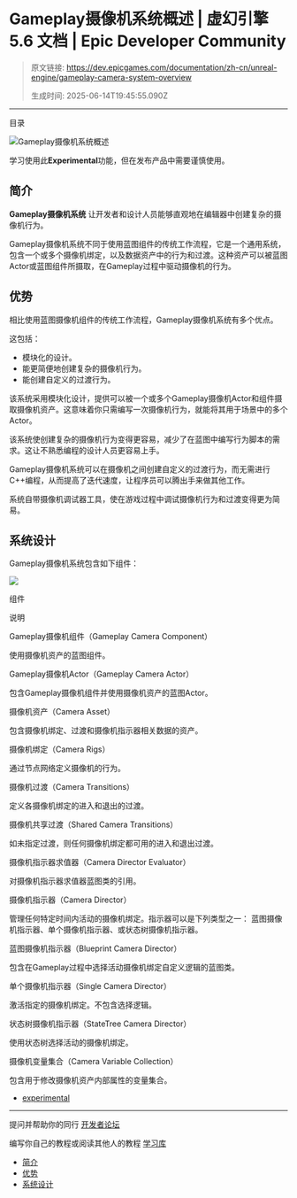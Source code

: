 # Gameplay摄像机系统概述 | 虚幻引擎 5.6 文档 | Epic Developer Community

> 原文链接: https://dev.epicgames.com/documentation/zh-cn/unreal-engine/gameplay-camera-system-overview
> 
> 生成时间: 2025-06-14T19:45:55.090Z

---

目录

![Gameplay摄像机系统概述](https://dev.epicgames.com/community/api/documentation/image/404a9e05-b53f-4234-b1df-e96432f63961?resizing_type=fill&width=1920&height=335)

学习使用此**Experimental**功能，但在发布产品中需要谨慎使用。

## 简介

**Gameplay摄像机系统** 让开发者和设计人员能够直观地在编辑器中创建复杂的摄像机行为。

Gameplay摄像机系统不同于使用蓝图组件的传统工作流程，它是一个通用系统，包含一个或多个摄像机绑定，以及数据资产中的行为和过渡。这种资产可以被蓝图Actor或蓝图组件所摄取，在Gameplay过程中驱动摄像机的行为。

## 优势

相比使用蓝图摄像机组件的传统工作流程，Gameplay摄像机系统有多个优点。

这包括：

-   模块化的设计。
-   能更简便地创建复杂的摄像机行为。
-   能创建自定义的过渡行为。

该系统采用模块化设计，提供可以被一个或多个Gameplay摄像机Actor和组件摄取摄像机资产。这意味着你只需编写一次摄像机行为，就能将其用于场景中的多个Actor。

该系统使创建复杂的摄像机行为变得更容易，减少了在蓝图中编写行为脚本的需求。这让不熟悉编程的设计人员更容易上手。

Gameplay摄像机系统可以在摄像机之间创建自定义的过渡行为，而无需进行C++编程，从而提高了迭代速度，让程序员可以腾出手来做其他工作。

系统自带摄像机调试器工具，使在游戏过程中调试摄像机行为和过渡变得更为简易。

## 系统设计

Gameplay摄像机系统包含如下组件：

![](https://d1iv7db44yhgxn.cloudfront.net/documentation/images/e0527b8a-b878-41c1-b460-e1863001f3b8/gameplay-cameras-overview-1.png)

组件

说明

Gameplay摄像机组件（Gameplay Camera Component）

使用摄像机资产的蓝图组件。

Gameplay摄像机Actor（Gameplay Camera Actor）

包含Gameplay摄像机组件并使用摄像机资产的蓝图Actor。

摄像机资产（Camera Asset）

包含摄像机绑定、过渡和摄像机指示器相关数据的资产。

摄像机绑定（Camera Rigs）

通过节点网络定义摄像机的行为。

摄像机过渡（Camera Transitions）

定义各摄像机绑定的进入和退出的过渡。

摄像机共享过渡（Shared Camera Transitions）

如未指定过渡，则任何摄像机绑定都可用的进入和退出过渡。

摄像机指示器求值器（Camera Director Evaluator）

对摄像机指示器求值器蓝图类的引用。

摄像机指示器（Camera Director）

管理任何特定时间内活动的摄像机绑定。指示器可以是下列类型之一： 蓝图摄像机指示器、单个摄像机指示器、或状态树摄像机指示器。

蓝图摄像机指示器（Blueprint Camera Director）

包含在Gameplay过程中选择活动摄像机绑定自定义逻辑的蓝图类。

单个摄像机指示器（Single Camera Director）

激活指定的摄像机绑定。不包含选择逻辑。

状态树摄像机指示器（StateTree Camera Director）

使用状态树选择活动的摄像机绑定。

摄像机变量集合（Camera Variable Collection）

包含用于修改摄像机资产内部属性的变量集合。

-   [experimental](https://dev.epicgames.com/community/search?query=experimental)

* * *

提问并帮助你的同行 [开发者论坛](https://forums.unrealengine.com/categories?tag=unreal-engine)

编写你自己的教程或阅读其他人的教程 [学习库](https://dev.epicgames.com/community/unreal-engine/learning)

-   [简介](/documentation/zh-cn/unreal-engine/gameplay-camera-system-overview#%E7%AE%80%E4%BB%8B)
-   [优势](/documentation/zh-cn/unreal-engine/gameplay-camera-system-overview#%E4%BC%98%E5%8A%BF)
-   [系统设计](/documentation/zh-cn/unreal-engine/gameplay-camera-system-overview#%E7%B3%BB%E7%BB%9F%E8%AE%BE%E8%AE%A1)